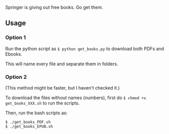 Springer is giving out free books. Go get them.

## Usage

### Option 1
Run the python script as `$ python get_books.py` to download both PDFs and Ebooks.

This will name every file and separate them in folders.

### Option 2
(This method might be faster, but I haven't checked it.)

To download the files without names (numbers),
first do `$ chmod +x get_books_XXX.sh` to run the scripts.

Then, run the bash scripts as:
```
$ ./get_books_PDF.sh 
$ ./get_books_EPUB.sh 
```
